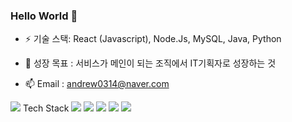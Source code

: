 ### Hello World 👋

- ⚡  기술 스택: React (Javascript), Node.Js, MySQL, Java, Python
- 🌱 성장 목표 : 서비스가 메인이 되는 조직에서 IT기획자로 성장하는 것 

- 📫 Email : andrew0314@naver.com

<img src="https://img.shields.io/badge/-red?style=flat&logo=GitBook&logoColor=white"/> Tech Stack <img src="https://img.shields.io/badge/-red?style=flat&logo=GitBook&logoColor=white"/>
<img src="https://img.shields.io/badge/-yellow?style=flat&logo=JavaScript&logoColor=white"/> <img src="https://img.shields.io/badge/-red?style=flat&logo=HTML5&logoColor=white"/> <img src="https://img.shields.io/badge/-blue?style=flat&logo=CSS&logoColor=white"/> <img src="https://img.shields.io/badge/-green?style=flat&logo=Java&logoColor=white"/>
<!--
**Wonchang0314/Wonchang0314** is a ✨ _special_ ✨ repository because its `README.md` (this file) appears on your GitHub profile.

Here are some ideas to get you started:

- 🔭 I’m currently working on ...
- 🌱 I’m currently learning ...
- 👯 I’m looking to collaborate on ...
- 🤔 I’m looking for help with ...
- 💬 Ask me about ...
- 📫 How to reach me: ...
- 😄 Pronouns: ...
- ⚡ Fun fact: ...
-->
